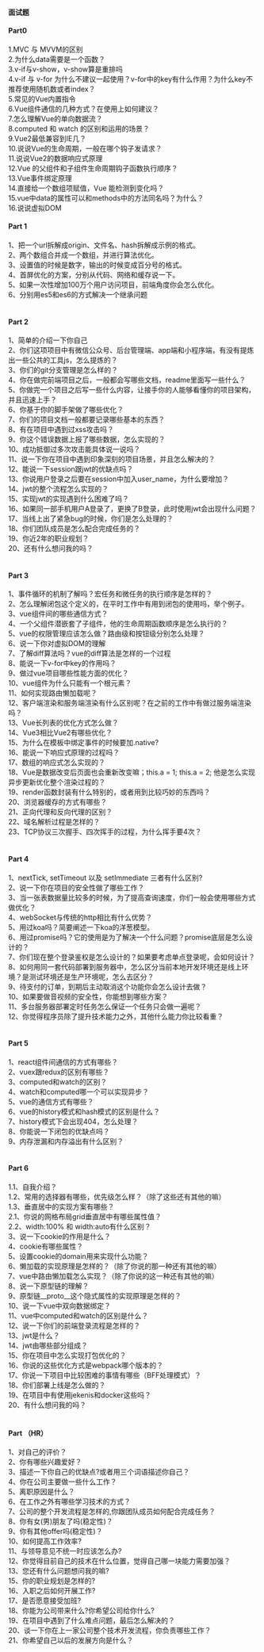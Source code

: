 #### 面试题


#### Part0
1.MVC 与 MVVM的区别<br />
2.为什么data需要是一个函数？<br />
3.v-if与v-show，v-show算是重排吗 <br />
4.v-if 与 v-for 为什么不建议一起使用？v-for中的key有什么作用？为什么key不推荐使用随机数或者index？<br />
5.常见的Vue内置指令<br />
6.Vue组件通信的几种方式？在使用上如何建议？<br />
7.怎么理解Vue的单向数据流？<br />
8.computed 和 watch 的区别和运用的场景？<br />
9.Vue2最低兼容到IE几？<br />
10.说说Vue的生命周期，一般在哪个钩子发请求？<br />
11.说说Vue2的数据响应式原理 <br />
12.Vue 的父组件和子组件生命周期钩子函数执行顺序？ <br />
13.Vue事件绑定原理 <br />
14.直接给一个数组项赋值，Vue 能检测到变化吗？ <br />
15.vue中data的属性可以和methods中的方法同名吗？为什么？<br />
16.说说虚拟DOM<br />

#### Part 1
1、把一个url拆解成origin、文件名、hash拆解成示例的格式。<br />
2、两个数组合并成一个数组，并进行算法优化。<br />
3、设置值的时候是数字，输出的时候变成百分号的格式。<br />
4、首屏优化的方案，分别从代码、网络和缓存说一下。<br />
5、如果一次性增加100万个用户访问项目，前端角度你会怎么优化。<br />
6、分别用es5和es6的方式解决一个继承问题<br />
<br />

#### Part 2
1、简单的介绍一下你自己<br />
2、你们这项项目中有微信公众号、后台管理端、app端和小程序端，有没有提炼出一些公共的工具js，怎么提炼的？<br />
3、你们的git分支管理是怎么样的？<br />
4、你在做完前端项目之后，一般都会写哪些文档，readme里面写一些什么？<br />
5、你做完一个项目之后写一些什么内容，让接手你的人能够看懂你的项目架构，并且迅速上手？<br />
6、你基于你的脚手架做了哪些优化？<br />
7、你们的项目文档一般都要记录哪些基本的东西？<br />
8、有在项目中遇到过xss攻击吗？<br />
9、你这个错误数据上报了哪些数据，怎么实现的？<br />
10、成功抵御过多次攻击能具体说一说吗？<br />
11、说一下你在项目中遇到印象深刻的项目场景，并且怎么解决的？<br />
12、能说一下session跟jwt的优缺点吗？<br />
13、你说用户登录之后要在session中加入user_name，为什么要增加？<br />
14、jwt的整个流程怎么实现的？<br />
15、实现jwt的实现遇到什么困难了吗？<br />
16、如果同一部手机用户A登录了，更换了B登录，此时使用jwt会出现什么问题？<br />
17、当线上出了紧急bug的时候，你们是怎么处理的？<br />
18、你们团队成员是怎么配合完成任务的？<br />
19、你近2年的职业规划？<br />
20、还有什么想问我的吗？<br />
<br />


#### Part 3
1、事件循环的机制了解吗？宏任务和微任务的执行顺序是怎样的？<br />
2、怎么理解闭包这个定义的，在平时工作中有用到闭包的使用吗，举个例子。<br />
3、vue组件间的哪些通信方式？<br />
4、一个父组件潜嵌套了子组件，他的生命周期函数顺序是怎么执行的？<br />
5、vue的权限管理应该怎么做？路由级和按钮级分别怎么处理？<br />
6、说一下你对虚拟DOM的理解<br />
7、了解diff算法吗？vue的diff算法是怎样的一个过程<br />
8、能说一下v-for中key的作用吗？<br />
9、做过vue项目哪些性能方面的优化？<br />
10、vue组件为什么只能有一个根元素？<br />
11、如何实现路由懒加载呢？<br />
12、客户端渲染和服务端渲染有什么区别呢？在之前的工作中有做过服务端渲染吗？<br />
13、Vue长列表的优化方式怎么做？<br />
14、Vue3相比Vue2有哪些优化？<br />
15、为什么在模板中绑定事件的时候要加.native?<br />
16、能说一下响应式原理的过程吗？<br />
17、数组的响应式怎么实现的？<br />
18、Vue是数据改变后页面也会重新改变嘛；this.a = 1; this.a = 2; 他是怎么实现异步更新优化整个渲染过程的？<br />
19、render函数封装有什么特别的，或者用到比较巧妙的东西吗？<br />
20、浏览器缓存的方式有哪些？<br />
21、正向代理和反向代理的区别？<br />
22、域名解析过程是怎样的？<br />
23、TCP协议三次握手、四次挥手的过程，为什么挥手要4次？<br />
<br />

#### Part 4
1、nextTick, setTimeout 以及 setImmediate 三者有什么区别?<br />
2、说一下你在项目的安全性做了哪些工作？<br />
3、当一张表数据量比较多的时候，为了提高查询速度，你们一般会使用哪些方式做优化？<br />
4、webSocket与传统的http相比有什么优势？<br />
5、用过koa吗？简要阐述一下koa的洋葱模型。<br />
6、用过promise吗？它的使用是为了解决一个什么问题？promise底层是怎么设计的？<br />
7、你们现在整个登录鉴权是怎么设计的？如果要考虑单点登录呢，会如何设计？<br />
8、如何用同一套代码部署到服务器中，怎么区分当前本地开发环境还是线上环境？是测试环境还是生产环境呢，怎么去区分？<br />
9、待支付的订单，到期后主动取消这个功能你会怎么设计去做？<br />
10、如果要做音视频的安全性，你能想到哪些方案？<br />
11、多台服务器部署定时任务怎么保证一个任务只会做一遍呢？<br />
12、你觉得程序员除了提升技术能力之外，其他什么能力你比较看重？<br />
<br />

#### Part 5
1、react组件间通信的方式有哪些？<br />
2、vuex跟redux的区别有哪些？<br />
3、computed和watch的区别？<br />
4、watch和computed哪一个可以实现异步？<br />
5、vue的通信方式有哪些？<br />
6、vue的history模式和hash模式的区别是什么？<br />
7、history模式下会出现404，怎么处理？<br />
8、你能说一下闭包的优缺点吗？<br />
9、内存泄漏和内存溢出有什么区别？<br />
<br />

#### Part 6
1.1、自我介绍？<br />
1.2、常用的选择器有哪些，优先级怎么样？（除了这些还有其他的嘛）<br />
1.3、垂直居中的实现方案有哪些？<br />
2.1、你说的网格布局grid垂直居中有哪些属性值？<br />
2.2、width:100% 和 width:auto有什么区别？<br />
3、说一下cookie的作用是什么？<br />
4、cookie有哪些属性？<br />
5、设置cookie的domain用来实现什么功能？<br />
6、懒加载的实现原理是怎样的？（除了你说的那一种还有其他的嘛）<br />
7、vue中路由懒加载怎么实现？（除了你说的这一种还有其他的嘛）<br />
8、说一下原型链的理解？<br />
9、原型链__proto__这个隐式属性的实现原理是怎样的？<br />
10、说一下vue中双向数据绑定？<br />
11、vue中computed和watch的区别是什么？<br />
12、说一下你们的前端登录流程是怎样的？<br />
13、jwt是什么？<br />
14、jwt由哪些部分组成？<br />
15、你在项目中怎么实现打包优化的？<br />
16、你说的这些优化方式是webpack哪个版本的？<br />
17、你说一下项目中比较困难的事情有哪些（BFF处理模式）？<br />
18、你们部署上线是怎么做的？<br />
19、在项目中有使用jekenis和docker这些吗？<br />
20、有什么想问我的吗？<br />
<br />

#### Part （HR）
1、对自己的评价？<br />
2、你有哪些兴趣爱好？<br />
3、描述一下你自己的优缺点?或者用三个词语描述你自己？<br />
4、你在公司主要做一些什么工作？<br />
5、离职原因是什么？<br />
6、在工作之外有哪些学习技术的方式？<br />
7、公司的整个开发流程是怎样的,你跟团队成员如何配合完成任务？<br />
8、你有女(男)朋友了吗(稳定性)？<br />
9、你有其他offer吗(稳定性)？<br />
10、如何提高工作效率? <br />
11、与领导意见不统一时应该怎么办?<br />
12、你觉得目前自己的技术在什么位置，觉得自己哪一块能力需要加强？<br />
13、您还有什么问题想问我的嘛? <br />
15、你的职业规划是怎样的? <br />
16、入职之后如何开展工作? <br />
17、是否愿意接受加班?<br />
18、你能为公司带来什么?你希望公司给你什么?<br />
19、在项目中遇到了什么难点问题，最后怎么解决的？<br />
20、谈一下你在上一家公司整个技术开发流程，你负责哪些工作？<br />
21、你希望自己以后的发展方向是什么？<br />

